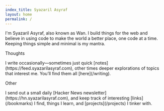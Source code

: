 ```yaml
---
index_title: Syazaril Asyraf
layout: home
permalink: /
---
```


<p class="section"></p>
I'm Syazaril Asyraf, also known as Wan. I build things for the web and believe in using code to make the world a better place, one code at a time. Keeping things simple and minimal is my mantra.

<p class="section">Thoughts</p>
I write occasionally—sometimes just quick [notes](https://feed.syazarilasyraf.com), other times deeper explorations of topics that interest me. You’ll find them all [here](/writing).

<p class="section">Other</p>
I send out a small daily [Hacker News newsletter](https://hn.syazarilasyraf.com), and keep track of interesting [links](/bookmarks) I find, things I learn, and [projects](/projects) I tinker with.